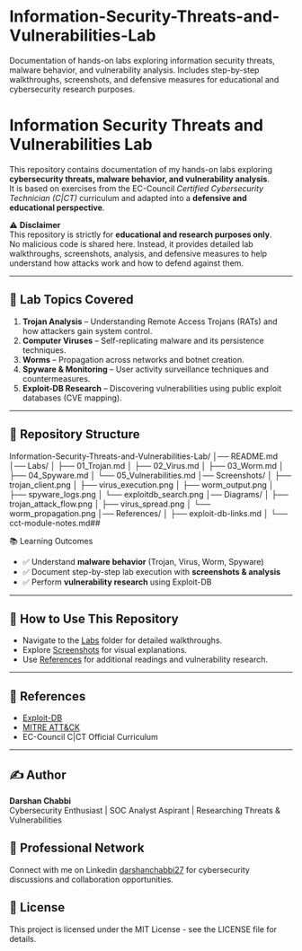 # Information-Security-Threats-and-Vulnerabilities-Lab
Documentation of hands-on labs exploring information security threats, malware behavior, and vulnerability analysis. Includes step-by-step walkthroughs, screenshots, and defensive measures for educational and cybersecurity research purposes.

# Information Security Threats and Vulnerabilities Lab

This repository contains documentation of my hands-on labs exploring **cybersecurity threats, malware behavior, and vulnerability analysis**.  
It is based on exercises from the EC-Council *Certified Cybersecurity Technician (C|CT)* curriculum and adapted into a **defensive and educational perspective**.

⚠️ **Disclaimer**  
This repository is strictly for **educational and research purposes only**.  
No malicious code is shared here. Instead, it provides detailed lab walkthroughs, screenshots, analysis, and defensive measures to help understand how attacks work and how to defend against them.

---

## 🔹 Lab Topics Covered
1. **Trojan Analysis** – Understanding Remote Access Trojans (RATs) and how attackers gain system control.  
2. **Computer Viruses** – Self-replicating malware and its persistence techniques.  
3. **Worms** – Propagation across networks and botnet creation.  
4. **Spyware & Monitoring** – User activity surveillance techniques and countermeasures.  
5. **Exploit-DB Research** – Discovering vulnerabilities using public exploit databases (CVE mapping).  

---

## 📂 Repository Structure
Information-Security-Threats-and-Vulnerabilities-Lab/
│── README.md
│── Labs/
│ ├── 01_Trojan.md
│ ├── 02_Virus.md
│ ├── 03_Worm.md
│ ├── 04_Spyware.md
│ └── 05_Vulnerabilities.md
│── Screenshots/
│ ├── trojan_client.png
│ ├── virus_execution.png
│ ├── worm_output.png
│ ├── spyware_logs.png
│ └── exploitdb_search.png
│── Diagrams/
│ ├── trojan_attack_flow.png
│ ├── virus_spread.png
│ └── worm_propagation.png
│── References/
│ ├── exploit-db-links.md
│ └── cct-module-notes.md## 


📚 Learning Outcomes
- ✅ Understand **malware behavior** (Trojan, Virus, Worm, Spyware)  
- ✅ Document step-by-step lab execution with **screenshots & analysis**  
- ✅ Perform **vulnerability research** using Exploit-DB    

---

## 🚀 How to Use This Repository
- Navigate to the [Labs](#labs) folder for detailed walkthroughs.  
- Explore [Screenshots](#screenshots) for visual explanations.  
- Use [References](#references) for additional readings and vulnerability research.  

---

## 📌 References
- [Exploit-DB](https://www.exploit-db.com/)  
- [MITRE ATT&CK](https://attack.mitre.org/)  
- EC-Council C|CT Official Curriculum    

---

## ✍️ Author
**Darshan Chabbi**  
Cybersecurity Enthusiast | SOC Analyst Aspirant | Researching Threats & Vulnerabilities

## 🤝 Professional Network
Connect with me on Linkedin [darshanchabbi27](https://www.linkedin.com/in/darshanchabbi27) for cybersecurity discussions and collaboration opportunities.

## 📄 License
This project is licensed under the MIT License - see the LICENSE file for details.
